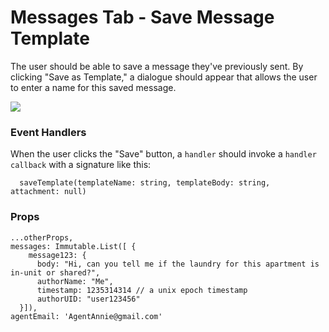 # Messages Tab - Save Message Template

The user should be able to save a message they've previously sent. By clicking "Save as Template," a dialogue should appear that allows the user to enter a name for this saved message.

![](http://i.imgur.com/c1CwH55.png)

### Event Handlers

When the user clicks the "Save" button, a `handler` should invoke a `handler callback` with a signature like this:

```
  saveTemplate(templateName: string, templateBody: string,  attachment: null)
  ```

  ### Props
```
...otherProps,
messages: Immutable.List([ {
    message123: {
      body: "Hi, can you tell me if the laundry for this apartment is in-unit or shared?",
      authorName: "Me",
      timestamp: 1235314314 // a unix epoch timestamp
      authorUID: "user123456"
  }]),
agentEmail: 'AgentAnnie@gmail.com'
```
